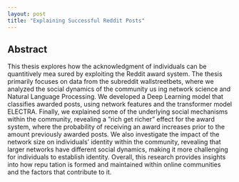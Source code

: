 ```yaml
---
layout: post
title: "Explaining Successful Reddit Posts"
---
```


## Abstract

This thesis explores how the acknowledgment of individuals can be quantitively mea
sured by exploiting the Reddit award system. The thesis primarily focuses on data from
the subreddit wallstreetbets, where we analyzed the social dynamics of the community us
ing network science and Natural Language Processing. We developed a Deep Learning
model that classifies awarded posts, using network features and the transformer model
ELECTRA. Finally, we explained some of the underlying social mechanisms within the
community, revealing a ”rich get richer” effect for the award system, where the probability
of receiving an award increases prior to the amount previously awarded posts. We also
investigate the impact of the network size on individuals’ identity within the community,
revealing that larger networks have different social dynamics, making it more challenging
for individuals to establish identity. Overall, this research provides insights into how repu
tation is formed and maintained within online communities and the factors that contribute
to it.
